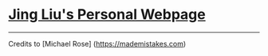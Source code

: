 # [Jing Liu's Personal Webpage](https://jaymiliu.github.io/JingLiu/)


---
Credits to [Michael Rose] (https://mademistakes.com)
